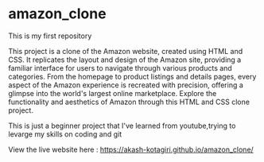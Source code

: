 # amazon_clone
This is my first repository

<p>This project is a clone of the Amazon website, created using HTML and CSS. It replicates the layout and design of the Amazon site, providing a familiar interface for users to navigate through various products and categories. From the homepage to product listings and details pages, every aspect of the Amazon experience is recreated with precision, offering a glimpse into the world's largest online marketplace. Explore the functionality and aesthetics of Amazon through this HTML and CSS clone project.</p>

<p>This is just a beginner project that I've learned from youtube,trying to levarge my skills on coding and git</p>

View the live website here : https://akash-kotagiri.github.io/amazon_clone/
